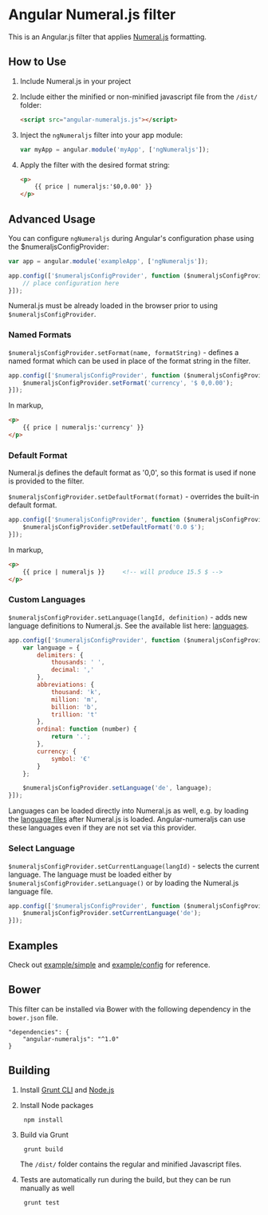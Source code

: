 # Angular Numeral.js filter

This is an Angular.js filter that applies [Numeral.js](http://numeraljs.com/) formatting.

## How to Use

1. Include Numeral.js in your project

2. Include either the minified or non-minified javascript file from the `/dist/` folder:

    ```html
    <script src="angular-numeraljs.js"></script>
    ```

3. Inject the `ngNumeraljs` filter into your app module:

    ```javascript
    var myApp = angular.module('myApp', ['ngNumeraljs']);
    ```

4. Apply the filter with the desired format string:
    ```html
    <p>
        {{ price | numeraljs:'$0,0.00' }}
    </p>
    ```

## Advanced Usage

You can configure `ngNumeraljs` during Angular's configuration phase using the $numeraljsConfigProvider:

```js
var app = angular.module('exampleApp', ['ngNumeraljs']);

app.config(['$numeraljsConfigProvider', function ($numeraljsConfigProvider) {
    // place configuration here
}]);
```

Numeral.js must be already loaded in the browser prior to using `$numeraljsConfigProvider`.

### Named Formats

`$numeraljsConfigProvider.setFormat(name, formatString)` - defines a named format which can be used in place of the format string in the filter.

```js
app.config(['$numeraljsConfigProvider', function ($numeraljsConfigProvider) {
    $numeraljsConfigProvider.setFormat('currency', '$ 0,0.00');
}]);
```

In markup,

```html
<p>
    {{ price | numeraljs:'currency' }}
</p>
```

### Default Format

Numeral.js defines the default format as '0,0', so this format is used if none is provided to the filter.

`$numeraljsConfigProvider.setDefaultFormat(format)` - overrides the built-in default format.

```js
app.config(['$numeraljsConfigProvider', function ($numeraljsConfigProvider) {
    $numeraljsConfigProvider.setDefaultFormat('0.0 $');
}]);
```

In markup,

```html
<p>
    {{ price | numeraljs }}     <!-- will produce 15.5 $ -->
</p>
```

### Custom Languages

`$numeraljsConfigProvider.setLanguage(langId, definition)` - adds new language definitions to Numeral.js. See the available list here: [languages](https://github.com/adamwdraper/Numeral-js/tree/master/languages).  

```js
app.config(['$numeraljsConfigProvider', function ($numeraljsConfigProvider) {
    var language = {
        delimiters: {
            thousands: ' ',
            decimal: ','
        },
        abbreviations: {
            thousand: 'k',
            million: 'm',
            billion: 'b',
            trillion: 't'
        },
        ordinal: function (number) {
            return '.';
        },
        currency: {
            symbol: '€'
        }
    };

    $numeraljsConfigProvider.setLanguage('de', language);
}]);
```

Languages can be loaded directly into Numeral.js as well, e.g. by loading the [language files](https://github.com/adamwdraper/Numeral-js/tree/master/languages) after Numeral.js is loaded.  Angular-numeraljs can use these languages even if they are not set via this provider.

### Select Language

`$numeraljsConfigProvider.setCurrentLanguage(langId)` - selects the current language.  The language must be loaded either by `$numeraljsConfigProvider.setLanguage()` or by loading the Numeral.js language file.

```js
app.config(['$numeraljsConfigProvider', function ($numeraljsConfigProvider) {
    $numeraljsConfigProvider.setCurrentLanguage('de');
}]);
```

## Examples

Check out [example/simple](example/js/app.js) and [example/config](config/js/app.js) for reference.

## Bower

This filter can be installed via Bower with the following dependency in the `bower.json` file.

    "dependencies": {
        "angular-numeraljs": "^1.0"
    }

## Building

1. Install [Grunt CLI](http://gruntjs.com/getting-started) and [Node.js](http://nodejs.org/)

2. Install Node packages

        npm install

3. Build via Grunt

        grunt build

    The `/dist/` folder contains the regular and minified Javascript files.

4. Tests are automatically run during the build, but they can be run manually as well

        grunt test

